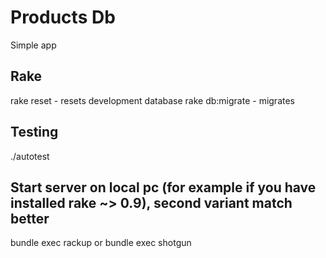 # Products Db

Simple app


## Rake 
  rake reset - resets development database
  rake db:migrate - migrates
  
## Testing
  ./autotest

## Start server on local pc (for example if you have installed rake ~> 0.9), second variant match better
  bundle exec rackup
  or
  bundle exec shotgun